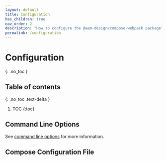 ```yaml
---
layout: default
title: Configuration
has_children: true
nav_order: 2
description: "How to configure the @aem-design/compose-webpack package"
permalink: /configuration
---
```


# Configuration
{: .no_toc }

## Table of contents
{: .no_toc .text-delta }

1. TOC
{:toc}

## Command Line Options
See [command line options](/configuration/cli) for more information.

## Compose Configuration File
